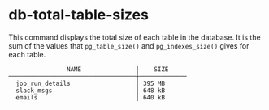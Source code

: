 # db-total-table-sizes

This command displays the total size of each table in the database. It is the sum of the values that `pg_table_size()` and `pg_indexes_size()` gives for each table.

```
                NAME               │    SIZE
───────────────────────────────────┼─────────────
  job_run_details                  │ 395 MB
  slack_msgs                       │ 648 kB
  emails                           │ 640 kB
```